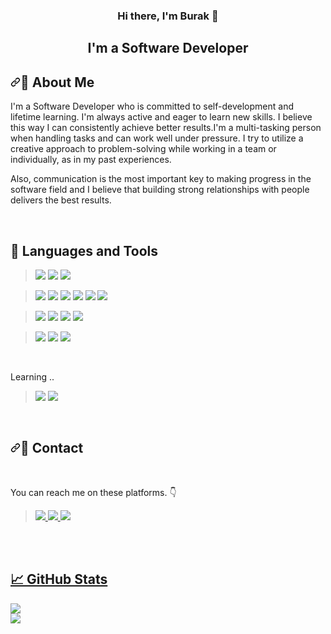 <h3 align="center">
Hi there, I'm Burak 👋
</h3>

<h2 align="center">
I'm a Software Developer
</h2> 

<h2 dir="auto"><a id="user-content-necktie-about-me" class="anchor" aria-hidden="true" href="#necktie-about-me"><svg class="octicon octicon-link" viewBox="0 0 16 16" version="1.1" width="16" height="16" aria-hidden="true"><path fill-rule="evenodd" d="M7.775 3.275a.75.75 0 001.06 1.06l1.25-1.25a2 2 0 112.83 2.83l-2.5 2.5a2 2 0 01-2.83 0 .75.75 0 00-1.06 1.06 3.5 3.5 0 004.95 0l2.5-2.5a3.5 3.5 0 00-4.95-4.95l-1.25 1.25zm-4.69 9.64a2 2 0 010-2.83l2.5-2.5a2 2 0 012.83 0 .75.75 0 001.06-1.06 3.5 3.5 0 00-4.95 0l-2.5 2.5a3.5 3.5 0 004.95 4.95l1.25-1.25a.75.75 0 00-1.06-1.06l-1.25 1.25a2 2 0 01-2.83 0z"></path></svg></a><g-emoji class="g-emoji" alias="necktie" fallback-src="https://github.githubassets.com/images/icons/emoji/unicode/1f454.png">👔</g-emoji> About Me</h2>

I'm a Software Developer who is committed to self-development and lifetime learning. I'm always active and eager to learn new skills. I believe this way I can consistently achieve better results.I'm a multi-tasking person when handling tasks and can work well under pressure. I try to utilize a creative approach to problem-solving while working in a team or individually, as in my past experiences.

Also, communication is the most important key to making progress in the software field and I believe that building strong relationships with people delivers the best results.

<br>


## 💼 Languages and Tools

<blockquote>
<img src="https://img.shields.io/badge/GIT-E44C30?style=for-the-badge&logo=git&logoColor=white"> 
<img src="https://img.shields.io/badge/GitHub-100000?style=for-the-badge&logo=github&logoColor=white">
<img src="https://img.shields.io/badge/Markdown-000000?style=for-the-badge&logo=markdown&logoColor=white">
</blockquote>

<blockquote>
<img src="https://img.shields.io/badge/Java-ED8B00?style=for-the-badge&logo=java&logoColor=white">
<img src="https://img.shields.io/badge/Spring-6DB33F?style=for-the-badge&logo=spring&logoColor=white">
<img src="https://img.shields.io/badge/Spring_Boot-F2F4F9?style=for-the-badge&logo=spring-boot">
<img src="https://img.shields.io/badge/rabbitmq-%23FF6600.svg?&style=for-the-badge&logo=rabbitmq&logoColor=white">
<img src="https://img.shields.io/badge/PostgreSQL-316192?style=for-the-badge&logo=postgresql&logoColor=white">
<img src="https://img.shields.io/badge/Postman-FF6C37?style=for-the-badge&logo=Postman&logoColor=white">
</blockquote>

<blockquote>
<img src="https://img.shields.io/badge/HTML5-E34F26?style=for-the-badge&logo=html5&logoColor=white">
<img src="https://img.shields.io/badge/CSS3-1572B6?style=for-the-badge&logo=css3&logoColor=white">
<img src="https://img.shields.io/badge/Bootstrap-563D7C?style=for-the-badge&logo=bootstrap&logoColor=white">
<img src="https://img.shields.io/badge/JavaScript-323330?style=for-the-badge&logo=javascript&logoColor=F7DF1E">
</blockquote>

<blockquote>
<img src="https://img.shields.io/badge/VSCode-0078D4?style=for-the-badge&logo=visual%20studio%20code&logoColor=white">
<img src="https://img.shields.io/badge/IntelliJ_IDEA-000000.svg?style=for-the-badge&logo=intellij-idea&logoColor=white">
<img src="https://img.shields.io/badge/Adobe%20Photoshop-31A8FF?style=for-the-badge&logo=Adobe%20Photoshop&logoColor=black">
</blockquote>

<br>
<p>Learning .. </p>

<blockquote>
  <img src="https://img.shields.io/badge/React-20232A?style=for-the-badge&logo=react&logoColor=61DAFB">
  <img src="https://img.shields.io/badge/Docker-2CA5E0?style=for-the-badge&logo=docker&logoColor=white"> 
</blockquote>


<br>

<h2 dir="auto"><a id="user-content-email-contact" class="anchor" aria-hidden="true" href="#email-contact"><svg class="octicon octicon-link" viewBox="0 0 16 16" version="1.1" width="16" height="16" aria-hidden="true"><path fill-rule="evenodd" d="M7.775 3.275a.75.75 0 001.06 1.06l1.25-1.25a2 2 0 112.83 2.83l-2.5 2.5a2 2 0 01-2.83 0 .75.75 0 00-1.06 1.06 3.5 3.5 0 004.95 0l2.5-2.5a3.5 3.5 0 00-4.95-4.95l-1.25 1.25zm-4.69 9.64a2 2 0 010-2.83l2.5-2.5a2 2 0 012.83 0 .75.75 0 001.06-1.06 3.5 3.5 0 00-4.95 0l-2.5 2.5a3.5 3.5 0 004.95 4.95l1.25-1.25a.75.75 0 00-1.06-1.06l-1.25 1.25a2 2 0 01-2.83 0z"></path></svg></a><g-emoji class="g-emoji" alias="email" fallback-src="https://github.githubassets.com/images/icons/emoji/unicode/1f4e7.png">📧</g-emoji> Contact</h2> <br>

You can reach me on these platforms. <g-emoji class="g-emoji" alias="point_down" fallback-src="https://github.githubassets.com/images/icons/emoji/unicode/1f447.png">👇</g-emoji> <br>
<blockquote>
<p dir="auto"><a href="https://www.linkedin.com/in/pelinhangisi/" rel="nofollow"><img src="https://img.shields.io/badge/LinkedIn-0077B5?style=for-the-badge&logo=linkedin&logoColor=white"> <a href="mailto:pelinhangisi@gmail.com" title="Send me an email!"><img src="https://img.shields.io/badge/Gmail-D14836?style=for-the-badge&logo=gmail&logoColor=white"> <a href="https://app.patika.dev/pelinncee" rel="nofollow"><img src="https://img.shields.io/badge/Patika.dev-FABE55?style=for-the-badge&logo=&logoColor=white"></p>
</blockquote>

<br>
<br>


## 📈 GitHub Stats 


<img src="https://github-profile-trophy.vercel.app/?username=pelinhangisi&amp;theme=onedark"> 
<br>
<img src="https://github-readme-stats.vercel.app/api/top-langs/?username=pelinhangisi&amp;layout=compact&amp;theme=dark">


